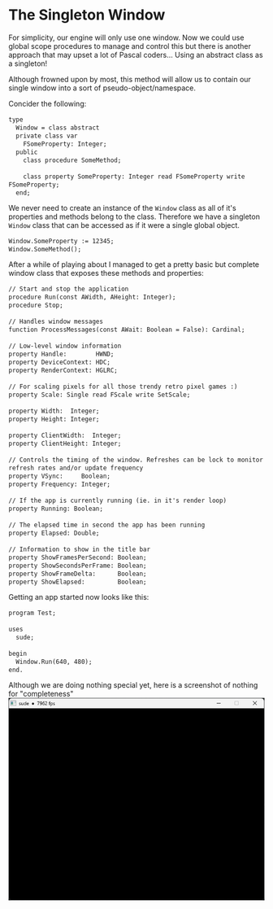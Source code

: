 # The Singleton Window

For simplicity, our engine will only use one window. Now we could use global scope procedures to manage and control this but there is another approach that may upset a lot of Pascal coders... Using an abstract class as a singleton!

Although frowned upon by most, this method will allow us to contain our single window into a sort of pseudo-object/namespace.

Concider the following:
```Delphi
type
  Window = class abstract
  private class var
    FSomeProperty: Integer;
  public
    class procedure SomeMethod;

    class property SomeProperty: Integer read FSomeProperty write FSomeProperty;
  end;
```

We never need to create an instance of the `Window` class as all of it's properties and methods belong to the class. Therefore we have a singleton `Window` class that can be accessed as if it were a single global object.
```Delphi
Window.SomeProperty := 12345;
Window.SomeMethod();
```

After a while of playing about I managed to get a pretty basic but complete window class that exposes these methods and properties:
```Delphi
// Start and stop the application
procedure Run(const AWidth, AHeight: Integer);
procedure Stop;

// Handles window messages
function ProcessMessages(const AWait: Boolean = False): Cardinal;

// Low-level window information
property Handle:        HWND;
property DeviceContext: HDC;
property RenderContext: HGLRC;

// For scaling pixels for all those trendy retro pixel games :)
property Scale: Single read FScale write SetScale;

property Width:  Integer;
property Height: Integer;

property ClientWidth:  Integer;
property ClientHeight: Integer;

// Controls the timing of the window. Refreshes can be lock to monitor refresh rates and/or update frequency
property VSync:     Boolean;
property Frequency: Integer;

// If the app is currently running (ie. in it's render loop)
property Running: Boolean;

// The elapsed time in second the app has been running
property Elapsed: Double;

// Information to show in the title bar
property ShowFramesPerSecond: Boolean;
property ShowSecondsPerFrame: Boolean;
property ShowFrameDelta:      Boolean;
property ShowElapsed:         Boolean;
```

Getting an app started now looks like this:
```Delphi
program Test;

uses
  sude;

begin
  Window.Run(640, 480);
end.
```

Although we are doing nothing special yet, here is a screenshot of nothing for "completeness"
![firstwindow](img/firstwindow.png)


